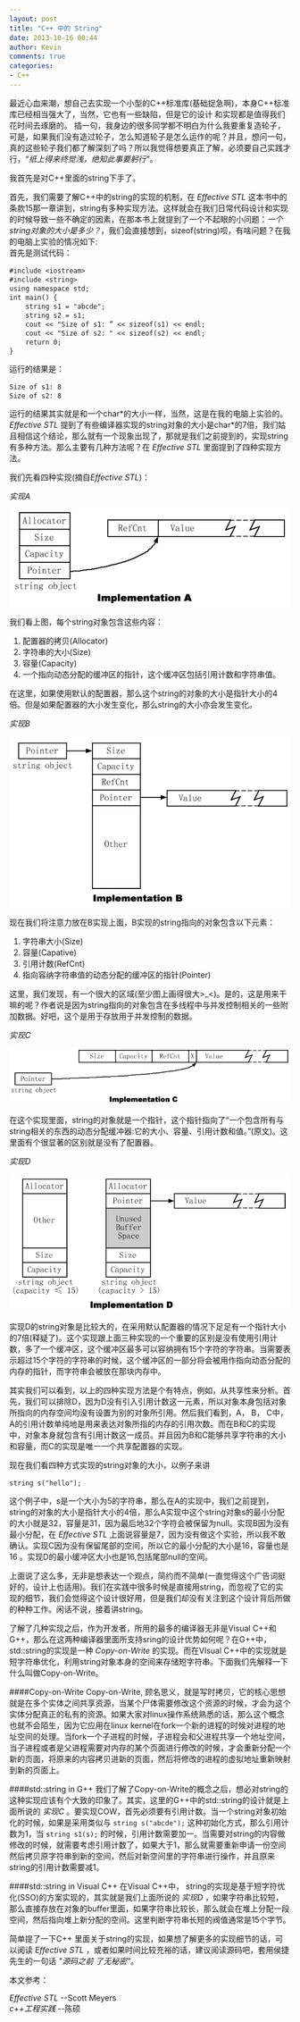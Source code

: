 ```yaml
---
layout: post
title: "C++ 中的 String"
date: 2013-10-16 00:44
author: Kevin
comments: true
categories: 
- C++
---
```

最近心血来潮，想自己去实现一个小型的C++标准库(基础捉急啊)，本身C++标准库已经相当强大了，当然，它也有一些缺陷，但是它的设计
和实现都是值得我们花时间去琢磨的。
插一句，我身边的很多同学都不明白为什么我要重复造轮子，可是，如果我们没有造过轮子，怎么知道轮子是怎么运作的呢？并且，想问一句，
真的这些轮子我们都了解深刻了吗？所以我觉得想要真正了解，必须要自己实践才行，_“纸上得来终觉浅，绝知此事要躬行”_。

我首先是对C++里面的string下手了。

首先，我们需要了解C++中的string的实现的机制，在 *Effective STL* 这本书中的条款15那一章讲到，string有多种实现方法。这样就会在我们日常代码设计和实现的时候导致一些不确定的因素，在那本书上就提到了一个不起眼的小问题：*一个string对象的大小是多少？*，我们会直接想到，sizeof(string)呗，有啥问题？在我的电脑上实验的情况如下:<br />
首先是测试代码：
	
	#include <iostream>
	#include <string>
	using namespace std;
	int main() {
		string s1 = "abcde";
		string s2 = s1;
		cout << "Size of s1: ” << sizeof(s1) << endl;
		cout << "Size of s2: " << sizeof(s2) << endl;
		return 0;
	}
运行的结果是：
	
	Size of s1: 8
	Size of s2: 8
运行的结果其实就是和一个char\*的大小一样，当然，这是在我的电脑上实验的。*Effective STL* 提到了有些编译器实现的string对象的大小是char\*的7倍，我们姑且相信这个结论，那么就有一个现象出现了，那就是我们之前提到的，实现string有多种方法。那么主要有几种方法呢？在 *Effective STL* 里面提到了四种实现方法。

我们先看四种实现(摘自*Effective STL*)：

*实现A*

![String Implementation A](/images/BLOG_IMAGE/string_implementation_A.png)

我们看上图，每个string对象包含这些内容： 

1. 配置器的拷贝(Allocator)
2. 字符串的大小(Size)
3. 容量(Capacity)
4. 一个指向动态分配的缓冲区的指针，这个缓冲区包括引用计数和字符串值。

在这里，如果使用默认的配置器，那么这个string的对象的大小是指针大小的4倍。但是如果配置器的大小发生变化，那么string的大小亦会发生变化。

*实现B*

![String Implementation B](/images/BLOG_IMAGE/string_implementation_B.png)

现在我们将注意力放在B实现上面，B实现的string指向的对象包含以下元素：

1. 字符串大小(Size)
2. 容量(Capative)
3. 引用计数(RefCnt)
4. 指向容纳字符串值的动态分配的缓冲区的指针(Pointer)

这里，我们发现，有一个很大的区域(至少图上画得很大>_<)。是的，这是用来干嘛的呢？作者说是因为string指向的对象包含在多线程中与并发控制相关的一些附加数据。好吧，这个是用于存放用于并发控制的数据。

*实现C*

![String Implementation C](/images/BLOG_IMAGE/string_implementation_C.png)

在这个实现里面，string的对象就是一个指针，这个指针指向了“一个包含所有与string相关的东西的动态分配缓冲器:它的大小、容量、引用计数和值。”(原文)。这里面有个很显著的区别就是没有了配置器。

*实现D*

![String Implementation D](/images/BLOG_IMAGE/string_implementation_D.png)

实现D的string对象是比较大的，在采用默认配置器的情况下足足有一个指针大小的7倍(释疑了)。这个实现跟上面三种实现的一个重要的区别是没有使用引用计数，多了一个缓冲区，这个缓冲区最多可以容纳拥有15个字符的字符串。当需要表示超过15个字符的字符串的时候，这个缓冲区的一部分将会被用作指向动态分配的内存的指针，而字符串会被放在那块内存中。

其实我们可以看到，以上的四种实现方法是个有特点，例如，从共享性来分析。首先，我们可以排除D，因为D没有引入引用计数这一元素，所以对象本身包括对象所指向的内存空间均没有设置为别的对象所引用。然后我们看到，A， B， C中，A的引用计数单纯地是用来表达对象所指的内存的引用次数。而在B和C的实现中，对象本身就包含有引用计数这一成员。并且因为B和C能够共享字符串的大小和容量，而C的实现是唯一一个共享配置器的实现。

现在我们看四种方式实现的string对象的大小，以例子来讲
	
	string s("hello");

这个例子中，s是一个大小为5的字符串，那么在A的实现中，我们之前提到，string的对象的大小是指针大小的4倍，那么A实现中这个string对象s的最小分配的大小就是32，容量是31，因为最后地32个字符会被保留为null。实现B因为没有最小分配，在 *Effective STL* 上面说容量是7，因为没有做这个实验，所以我不敢确认。实现C因为没有保留尾部的空间，所以它的最小分配的大小是16，容量也是16 。实现D的最小缓冲区大小也是16,包括尾部null的空间。

上面说了这么多，无非是想表达一个观点，简约而不简单(一直觉得这个广告词挺好的，设计上也适用)。我们在实践中很多时候是直接用string，而忽视了它的实现的细节，我们会觉得这个设计很好用，但是我们却没有关注到这个设计背后所做的种种工作。闲话不说，接着讲string。

了解了几种实现之后，作为开发者，所用的最多的编译器无非是Visual C++和G++，那么在这两种编译器里面所支持sring的设计优势如何呢？在G++中，std::string的实现是一种 *Copy-on-Write* 的实现。而在VIsual C++中的实现就是短字符串优化，利用string对象本身的空间来存储短字符串。下面我们先解释一下什么叫做Copy-on-Write。

####Copy-on-Write
Copy-on-Write, 顾名思义，就是写时拷贝，它的核心思想就是在多个实体之间共享资源，当某个尸体需要修改这个资源的时候，才会为这个实体分配真正的私有的资源。如果大家对linux操作系统熟悉的话，那么这个概念也就不会陌生，因为它应用在linux kernel在fork一个新的进程的时候对进程的地址空间的处理。当fork一个子进程的时候，子进程会和父进程共享一个地址空间，当子进程或者是父进程需要对内存的某个页面进行修改的时候，才会重新分配一个新的页面，将原来的内容拷贝进新的页面，然后将修改的进程的虚拟地址重新映射到新的页面上。

####std::string in G++
我们了解了Copy-on-Write的概念之后，想必对string的这种实现应该有个大致的印象了。其实，这里的G++中的std::string的设计就是上面所说的 *实现C* 。要实现COW，首先必须要有引用计数。当一个string对象初始化的时候，如果是采用类似与 <code>string s("abcde");</code> 这种初始化方式，那么引用计数为1，当 <code>string s1(s);</code> 的时候，引用计数需要加一。当需要对string的内容做修改的时候，就需要考虑引用计数了，如果大于1，那么就需要重新申请一份空间然后拷贝原字符串到新的空间，然后对新空间里的字符串进行操作，并且原来string的引用计数需要减1。

####std::string in Visual C++
在Visual C++中， string的实现是基于短字符优化(SSO)的方案实现的，其实就是我们上面所说的 *实现D* ，如果字符串比较短，那么直接存放在对象的buffer里面，如果字符串比较长，那么就会在堆上分配一段空间，然后指向堆上新分配的空间。这里判断字符串长短的阀值通常是15个字节。


简单提了一下C++ 里面关于string的实现，如果想了解更多的实现细节的话，可以阅读 *Effective STL* ，或者如果时间比较充裕的话，建议阅读源码吧，套用侯捷先生的一句话 *"源码之前 了无秘密"*。

本文参考： 

*Effective STL*  --Scott Meyers <br />
*c++工程实践*     --陈硕








